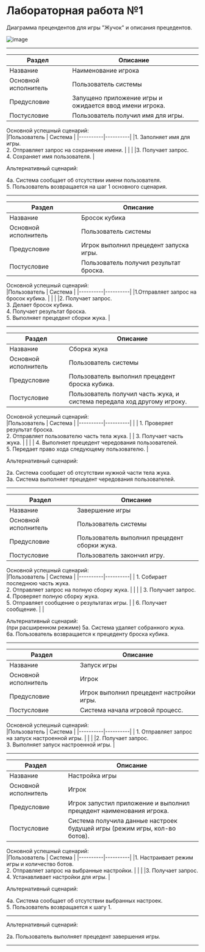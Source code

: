 # Лабораторная работа №1
Диаграмма прецендентов для игры "Жучок" и описания прецедентов.

![image](https://github.com/BREUCHT27/rtippo/assets/119112204/79c0ed3c-25cc-41e2-b4d7-d5b932e0d0ca)




---

| Раздел | Описание | 
|----------|----------|
|Название    | Наименование игрока   | 
|Основной исполнитель   |	Пользователь системы   |
|Предусловие   |	Запущено приложение игры и ожидается ввод имени игрока.  |
|Постусловие   |	Пользователь получил имя для игры.   |

Основной успешный сценарий:   
|Пользователь    | Система   | 
|----------|----------|
|1. Заполняет имя для игры. <br> 2. Отправляет запрос на сохранение имени.   |   | 
|   |3. Получает запрос. <br> 4. Сохраняет имя пользователя.   |

Альтернативный сценарий:

4а. Система сообщает об отсутствии имени пользователя. <br>
5. Пользователь возвращается на шаг 1 основного сценария.

---

| Раздел | Описание | 
|----------|----------|
| Название    | Бросок кубика   | 
|Основной исполнитель   |	Пользователь системы   |	
|Предусловие   | Игрок выполнил прецедент запуска игры.   |
|Постусловие   |	Пользователь получил результат броска.   |

Основной успешный сценарий:   
|Пользователь    | Система   | 
|----------|----------|
|1.Отправляет запрос на бросок кубика.  |   | 
|   |2. Получает запрос. <br> 3. Делает бросок кубика.  <br> 4. Получает результат броска. <br> 5. Выполняет прецедент сборки жука. |

---

| Раздел | Описание | 
|----------|----------|
| Название    | Сборка жука   | 
|Основной исполнитель   |	Пользователь системы   |
|Предусловие   |	Пользователь выполнил прецедент броска кубика.    |
|Постусловие   |	Пользователь получил часть жука, и система передала ход другому игроку.    |

Основной успешный сценарий:   
|Пользователь    | Система   | 
|----------|----------|
|  | 1. Проверяет результат броска. <br> 2. Отправляет пользователю часть тела жука.   | 
| 3. Получает часть жука.  |   |
| | 4. Выполняет прецедент чередования пользователей. <br> 5. Передает право хода следующему пользователю. |

Альтернативный сценарий:

2а. Система сообщает об отсутствии нужной части тела жука. <br>
3а. Система выполняет прецедент чередования пользователей.

---

| Раздел | Описание | 
|----------|----------|
| Название    | Завершение игры   |  
|Основной исполнитель   |	Пользователь системы   |
|Предусловие   |	Пользователь выполнил прецедент сборки жука.   |
|Постусловие   |	Пользователь закончил игру.   |

Основной успешный сценарий:   
|Пользователь    | Система   | 
|----------|----------|
| 1. Собирает последнюю часть жука. <br> 2. Отправляет запрос на полную сборку жука.  |    | 
|   | 3. Получает запрос. <br> 4. Проверяет полную сборку жука. <br> 5. Отправляет сообщение о результатах игры. |
| 6. Получает сообщение. |  |

Альтернативный сценарий: <br>
(при расширенном режиме)
5а. Система удаляет собранного жука. <br>
6а. Пользователь возвращается к прецеденту броска кубика.  

---

| Раздел | Описание | 
|----------|----------|
| Название    | Запуск игры   | 
|Основной исполнитель   |	Игрок   |	
|Предусловие   |  Игрок выполнил прецедент настройки игры.   |
|Постусловие   |	Система начала игровой процесс.   |

Основной успешный сценарий:   
|Пользователь    | Система   | 
|----------|----------|
| 1. Отправляет запрос на запуск настроенной игры. |   | 
|   |2. Получает запрос. <br> 3. Выполняет запуск настроенной игры. |

---

| Раздел | Описание | 
|----------|----------|
| Название    | Настройка игры   | 
|Основной исполнитель   |	Игрок   |	
|Предусловие   | Игрок запустил приложение и выполнил прецедент наименования игрока.   |
|Постусловие   |	Система получила данные настроек будущей игры (режим игры, кол-во ботов).   |

Основной успешный сценарий:   
|Пользователь    | Система   | 
|----------|----------|
|1. Настраивает режим игры и количество ботов. <br> 2. Отправляет запрос на выбранные настройки.  |   | 
|   |3. Получает запрос. <br> 4. Устанавливает настройки для игры. |

Альтернативный сценарий:

4а. Система сообщает об отсутствии выбранных настроек. <br>
5. Пользователь возвращается к шагу 1. 

---
Альтернативный сценарий:

2а. Пользователь выполняет прецедент завершения игры. 

---
